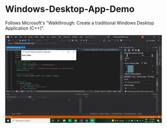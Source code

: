 # Windows-Desktop-App-Demo
Follows Microsoft's "Walkthrough: Create a traditional Windows Desktop Application (C++)".

![Screenshot of Visual Studio "Hello Dolly"](https://github.com/lisedspencer/Windows-Desktop-App-Demo/blob/026cd5bc950dbf9f85273493aee4504266e1ac6f/Windows%20Hello%20Dolly.png)
